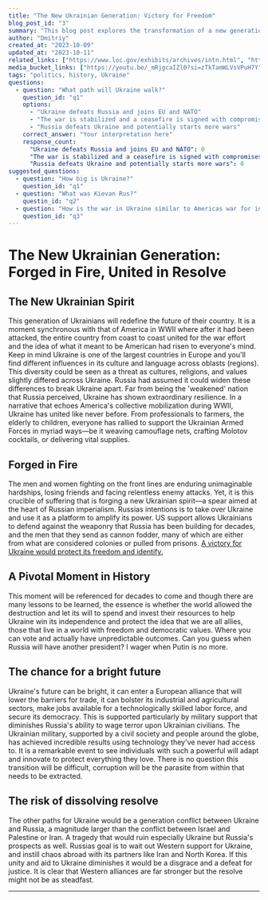 ```yaml
---
title: "The New Ukrainian Generation: Victory for Freedom"
blog_post_id: "3"
summary: "This blog post explores the transformation of a new generation of Ukrainians forever shaped by the ongoing conflict. Hardened yet unified, their collective will could be the spear that pierces through the heart of Russian aggression, ushering Ukraine into a new era of prosperity."
author: "Dmitriy"
created_at: "2023-10-09"
updated_at: "2023-10-11"
related_links: ["https://www.loc.gov/exhibits/archives/intn.html", "https://en.wikipedia.org/wiki/Budapest_Memorandum", "https://www.youtube.com/watch?v=nTvswwU5Eco"]
media_bucket_links: ["https://youtu.be/_mRjgcaIZl0?si=zTkTamWLVsVPuH7Y","https://youtu.be/5mi2HfMtyOI?si=zs_V7ao8kTMnGiGy","https://youtu.be/nTvswwU5Eco?si=1iJuyBWheZCCJw_9","https://youtu.be/Qfgf-C-NNPE?si=NLiorVbRqieIQGfX"]
tags: "politics, history, Ukraine"
questions: 
  - question: "What path will Ukraine walk?"
    question_id: "q1"
    options:
      - "Ukraine defeats Russia and joins EU and NATO"
      - "The war is stabilized and a ceasefire is signed with compromises"
      - "Russia defeats Ukraine and potentially starts more wars"
    correct_answer: "Your interpretation here"
    response_count:
      "Ukraine defeats Russia and joins EU and NATO": 0
      "The war is stabilized and a ceasefire is signed with compromises": 0
      "Russia defeats Ukraine and potentially starts more wars": 0
suggested_questions:
  - question: "How big is Ukraine?"
    question_id: "q1"
  - question: "What was Kievan Rus?"
    questin_id: "q2"
  - question: "How is the war in Ukraine similar to Americas war for independence?"
    question_id: "q3"
---
```


# The New Ukrainian Generation: Forged in Fire, United in Resolve

## The New Ukrainian Spirit

This generation of Ukrainians will redefine the future of their country. It is a moment synchronous with that of America in WWII where after it had been attacked, the entire country from coast to coast united for the war effort and the idea of what it meant to be American had risen to everyone's mind. Keep in mind Ukraine is one of the largest countries in Europe and you'll find different influences in its culture and language across oblasts (regions). This diversity could be seen as a threat as cultures, religions, and values slightly differed across Ukraine. Russia had assumed it could widen these differences to break Ukraine apart. Far from being the 'weakened' nation that Russia perceived, Ukraine has shown extraordinary resilience. In a narrative that echoes America's collective mobilization during WWII, Ukraine has united like never before. From professionals to farmers, the elderly to children, everyone has rallied to support the Ukrainian Armed Forces in myriad ways—be it weaving camouflage nets, crafting Molotov cocktails, or delivering vital supplies. 

## Forged in Fire

The men and women fighting on the front lines are enduring unimaginable hardships, losing friends and facing relentless enemy attacks. Yet, it is this crucible of suffering that is forging a new Ukrainian spirit—a spear aimed at the heart of Russian imperialism. Russias intentions is to take over Ukraine and use it as a platform to amplify its power.  US support allows Ukrainians to defend against the weaponry that Russia has been building for decades, and the men that they send as cannon fodder, many of which are either from what are considered colonies or pulled from prisons. [A victory for Ukraine would protect its freedom and identify.](https://youtu.be/Qfgf-C-NNPE?si=DJAzE4BpbCvt8dr)

## A Pivotal Moment in History

This moment will be referenced for decades to come and though there are many lessons to be learned, the essence is whether the world allowed the destruction and let its will to spend and invest their resources to help Ukraine win its independence and protect the idea that we are all allies, those that live in a world with freedom and democratic values. Where you can vote and actually have unpredictable outcomes. Can you guess when Russia will have another president? I wager when Putin is no more.

## The chance for a bright future
Ukraine's future can be bright, it can enter a European alliance that will lower the barriers for trade, it can bolster its industrial and agricultural sectors, make jobs available for a technologically skilled labor force, and secure its democracy. This is supported particularly by military support that diminishes Russia's ability to wage terror upon Ukrainian civilians. The Ukrainian military, supported by a civil society and people around the globe, has achieved incredible results using technology they've never had access to. It is a remarkable event to see individuals with such a powerful will adapt and innovate to protect everything they love. There is no question this transition will be difficult, corruption will be the parasite from within that needs to be extracted.

## The risk of dissolving resolve
The other paths for Ukraine would be a generation conflict between Ukraine and Russia, a magnitude larger than the conflict between Israel and Palestine or Iran. A tragedy that would ruin especially Ukraine but Russia's prospects as well. Russias goal is to wait out Western support for Ukraine, and instill chaos abroad with its partners like Iran and North Korea. If this unity and aid to Ukraine diminishes it would be a disgrace and a defeat for justice. It is clear that Western alliances are far stronger but the resolve might not be as steadfast.

---

